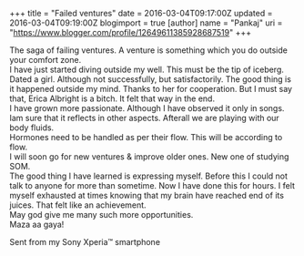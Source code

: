 +++
title = "Failed ventures"
date = 2016-03-04T09:17:00Z
updated = 2016-03-04T09:19:00Z
blogimport = true 
[author]
	name = "Pankaj"
	uri = "https://www.blogger.com/profile/12649611385928687519"
+++


 The saga of failing ventures. A venture is something which you do outside your comfort zone.  
 I have just started diving outside my well. This must be the tip of iceberg.   
 Dated a girl. Although not successfully, but satisfactorily. The good thing is it happened outside my mind. Thanks to her for cooperation. But I must say that, Erica Albright is a bitch. It felt that way in the end.  
 I have grown more passionate. Although I have observed it only in songs. Iam sure that it reflects in other aspects. Afterall we are playing with our body fluids.   
 Hormones need to be handled as per their flow. This will be according to flow.  
 I will soon go for new ventures & improve older ones. New one of studying SOM.  
 The good thing I have learned is expressing myself. Before this I could not talk to anyone for more than sometime. Now I have done this for hours. I felt myself exhausted at times knowing that my brain have reached end of its juices. That felt like an achievement.   
 May god give me many such more opportunities.   
 Maza aa gaya!  
  


 Sent from my Sony Xperia™ smartphone

 